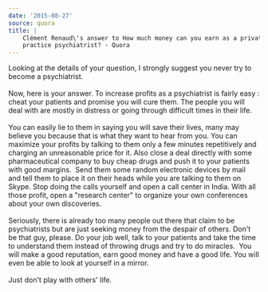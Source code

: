 ```yaml
---
date: '2015-08-27'
source: quora
title: |
    Clément Renaud\'s answer to How much money can you earn as a private
    practice psychiatrist? - Quora
---
```


Looking at the details of your question, I strongly suggest you never
try to become a psychiatrist.\
\
Now, here is your answer. To increase profits as a psychiatrist is
fairly easy : cheat your patients and promise you will cure them. The
people you will deal with are mostly in distress or going through
difficult times in their life.\
\
You can easily lie to them in saying you will save their lives, many may
believe you because that is what they want to hear from you. You can
maximize your profits by talking to them only a few minutes repetitively
and charging an unreasonable price for it. Also close a deal directly
with some pharmaceutical company to buy cheap drugs and push it to your
patients with good margins.  Send them some random electronic devices by
mail and tell them to place it on their heads while you are talking to
them on Skype. Stop doing the calls yourself and open a call center in
India. With all those profit, open a \"research center\" to organize
your own conferences about your own discoveries.\
\
Seriously, there is already too many people out there that claim to be
psychiatrists but are just seeking money from the despair of others.
Don\'t be that guy, please. Do your job well, talk to your patients and
take the time to understand them instead of throwing drugs and try to do
miracles.  You will make a good reputation, earn good money and have a
good life. You will even be able to look at yourself in a mirror.\
\
Just don\'t play with others\' life.
